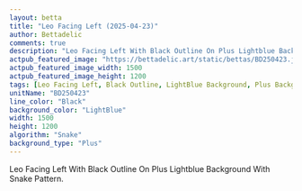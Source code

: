 ```yaml
---
layout: betta
title: "Leo Facing Left (2025-04-23)"
author: Bettadelic
comments: true
description: "Leo Facing Left With Black Outline On Plus Lightblue Background With Snake Pattern."
actpub_featured_image: "https://bettadelic.art/static/bettas/BD250423.jpg"
actpub_featured_image_width: 1500
actpub_featured_image_height: 1200
tags: [Leo Facing Left, Black Outline, LightBlue Background, Plus Background Pattern, Snake Pattern, April 2025]
unitName: "BD250423"
line_color: "Black"
background_color: "LightBlue"
width: 1500
height: 1200
algorithm: "Snake"
background_type: "Plus"
---
```


Leo Facing Left With Black Outline On Plus Lightblue Background With Snake Pattern.
